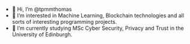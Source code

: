 - 👋 Hi, I’m @tpmmthomas
- 👀 I’m interested in Machine Learning, Blockchain technologies and all sorts of interesting programming projects.
- 🌱 I’m currently studying MSc Cyber Security, Privacy and Trust in the University of Edinburgh.



<!---
tpmmthomas/tpmmthomas is a ✨ special ✨ repository because its `README.md` (this file) appears on your GitHub profile.
You can click the Preview link to take a look at your changes.
--->

